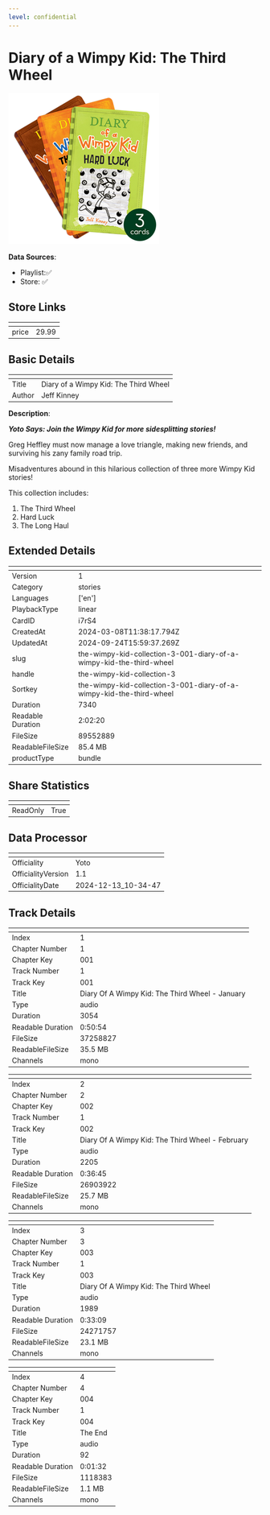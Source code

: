 ```yaml
---
level: confidential
---
```

# Diary of a Wimpy Kid: The Third Wheel

![card_[i7rS4].png](../../img/cards/card_[i7rS4].png)

**Data Sources**: 

- Playlist:✅
- Store: ✅


## Store Links

| <!-- --> | <!-- --> |
| - | - |
| price | 29.99 |


## Basic Details

| <!-- --> | <!-- --> |
| - | - |
| Title | Diary of a Wimpy Kid: The Third Wheel |
| Author | Jeff Kinney |

**Description**:

_**Yoto Says: Join the Wimpy Kid for more sidesplitting stories!**_

Greg Heffley must now manage a love triangle, making new friends, and surviving his zany family road trip.

Misadventures abound in this hilarious collection of three more Wimpy Kid stories!  

This collection includes:

1.  The Third Wheel
2.  Hard Luck
3.  The Long Haul


## Extended Details

| <!-- --> | <!-- --> |
| - | - |
| Version | 1 |
| Category | stories |
| Languages | ['en'] |
| PlaybackType | linear |
| CardID | i7rS4 |
| CreatedAt | 2024-03-08T11:38:17.794Z |
| UpdatedAt | 2024-09-24T15:59:37.269Z |
| slug | the-wimpy-kid-collection-3-001-diary-of-a-wimpy-kid-the-third-wheel |
| handle | the-wimpy-kid-collection-3 |
| Sortkey | the-wimpy-kid-collection-3-001-diary-of-a-wimpy-kid-the-third-wheel |
| Duration | 7340 |
| Readable Duration | 2:02:20 |
| FileSize | 89552889 |
| ReadableFileSize | 85.4 MB |
| productType | bundle |


## Share Statistics

| <!-- --> | <!-- --> |
| - | - |
| ReadOnly | True |


## Data Processor

| <!-- --> | <!-- --> |
| - | - |
| Officiality | Yoto
| OfficialityVersion | 1.1
| OfficialityDate | 2024-12-13_10-34-47


## Track Details

| <!-- --> | <!-- --> |
| - | - |
| Index | 1 |
| Chapter Number | 1 |
| Chapter Key | 001 |
| Track Number | 1 |
| Track Key | 001 |
| Title | Diary Of A Wimpy Kid: The Third Wheel - January |
| Type | audio |
| Duration | 3054 |
| Readable Duration | 0:50:54 |
| FileSize | 37258827 |
| ReadableFileSize | 35.5 MB |
| Channels | mono |

| <!-- --> | <!-- --> |
| - | - |
| Index | 2 |
| Chapter Number | 2 |
| Chapter Key | 002 |
| Track Number | 1 |
| Track Key | 002 |
| Title | Diary Of A Wimpy Kid: The Third Wheel - February |
| Type | audio |
| Duration | 2205 |
| Readable Duration | 0:36:45 |
| FileSize | 26903922 |
| ReadableFileSize | 25.7 MB |
| Channels | mono |

| <!-- --> | <!-- --> |
| - | - |
| Index | 3 |
| Chapter Number | 3 |
| Chapter Key | 003 |
| Track Number | 1 |
| Track Key | 003 |
| Title | Diary Of A Wimpy Kid: The Third Wheel  |
| Type | audio |
| Duration | 1989 |
| Readable Duration | 0:33:09 |
| FileSize | 24271757 |
| ReadableFileSize | 23.1 MB |
| Channels | mono |

| <!-- --> | <!-- --> |
| - | - |
| Index | 4 |
| Chapter Number | 4 |
| Chapter Key | 004 |
| Track Number | 1 |
| Track Key | 004 |
| Title | The End |
| Type | audio |
| Duration | 92 |
| Readable Duration | 0:01:32 |
| FileSize | 1118383 |
| ReadableFileSize | 1.1 MB |
| Channels | mono |

